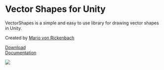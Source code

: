 # Vector Shapes for Unity

VectorShapes is a simple and easy to use library for drawing vector shapes in Unity.

Created by [Mario von Rickenbach](http://mariov.ch)

[Download](https://github.com/anyuser/vectorshapes-unity/archive/master.zip)  
[Documentation](https://github.com/anyuser/vectorshapes-unity/wiki)

![](https://github.com/anyuser/vectorshapes-unity/wiki/Resources/overview.png)
